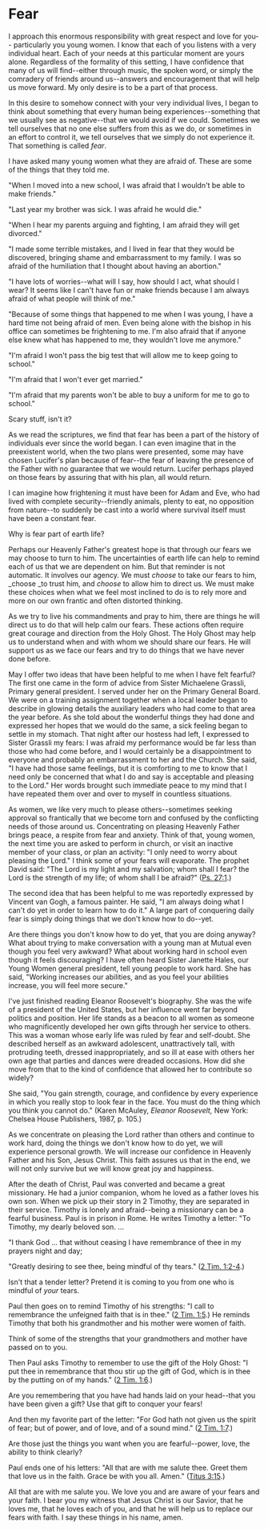 # Fear

I approach this enormous responsibility with great respect and love for you--
particularly you young women. I know that each of you listens with a very
individual heart. Each of your needs at this particular moment are yours
alone. Regardless of the formality of this setting, I have confidence that
many of us will find--either through music, the spoken word, or simply the
comradery of friends around us--answers and encouragement that will help us
move forward. My only desire is to be a part of that process.

In this desire to somehow connect with your very individual lives, I began to
think about something that every human being experiences--something that we
usually see as negative--that we would avoid if we could. Sometimes we tell
ourselves that no one else suffers from this as we do, or sometimes in an
effort to control it, we tell ourselves that we simply do not experience it.
That something is called _fear_.

I have asked many young women what they are afraid of. These are some of the
things that they told me.

"When I moved into a new school, I was afraid that I wouldn't be able to make
friends."

"Last year my brother was sick. I was afraid he would die."

"When I hear my parents arguing and fighting, I am afraid they will get
divorced."

"I made some terrible mistakes, and I lived in fear that they would be
discovered, bringing shame and embarrassment to my family. I was so afraid of
the humiliation that I thought about having an abortion."

"I have lots of worries--what will I say, how should I act, what should I
wear? It seems like I can't have fun or make friends because I am always
afraid of what people will think of me."

"Because of some things that happened to me when I was young, I have a hard
time not being afraid of men. Even being alone with the bishop in his office
can sometimes be frightening to me. I'm also afraid that if anyone else knew
what has happened to me, they wouldn't love me anymore."

"I'm afraid I won't pass the big test that will allow me to keep going to
school."

"I'm afraid that I won't ever get married."

"I'm afraid that my parents won't be able to buy a uniform for me to go to
school."

Scary stuff, isn't it?

As we read the scriptures, we find that fear has been a part of the history of
individuals ever since the world began. I can even imagine that in the
preexistent world, when the two plans were presented, some may have chosen
Lucifer's plan because of fear--the fear of leaving the presence of the Father
with no guarantee that we would return. Lucifer perhaps played on those fears
by assuring that with his plan, all would return.

I can imagine how frightening it must have been for Adam and Eve, who had
lived with complete security--friendly animals, plenty to eat, no opposition
from nature--to suddenly be cast into a world where survival itself must have
been a constant fear.

Why is fear part of earth life?

Perhaps our Heavenly Father's greatest hope is that through our fears we may
choose to turn to him. The uncertainties of earth life can help to remind each
of us that we are dependent on him. But that reminder is not automatic. It
involves our agency. We must _choose_ to take our fears to him, _choose _to
trust him, and _choose_ to allow him to direct us. We must make these choices
when what we feel most inclined to do is to rely more and more on our own
frantic and often distorted thinking.

As we try to live his commandments and pray to him, there are things he will
direct us to do that will help calm our fears. These actions often require
great courage and direction from the Holy Ghost. The Holy Ghost may help us to
understand when and with whom we should share our fears. He will support us as
we face our fears and try to do things that we have never done before.

May I offer two ideas that have been helpful to me when I have felt fearful?
The first one came in the form of advice from Sister Michaelene Grassli,
Primary general president. I served under her on the Primary General Board. We
were on a training assignment together when a local leader began to describe
in glowing details the auxiliary leaders who had come to that area the year
before. As she told about the wonderful things they had done and expressed her
hopes that we would do the same, a sick feeling began to settle in my stomach.
That night after our hostess had left, I expressed to Sister Grassli my fears:
I was afraid my performance would be far less than those who had come before,
and I would certainly be a disappointment to everyone and probably an
embarrassment to her and the Church. She said, "I have had those same
feelings, but it is comforting to me to know that I need only be concerned
that what I do and say is acceptable and pleasing to the Lord." Her words
brought such immediate peace to my mind that I have repeated them over and
over to myself in countless situations.

As women, we like very much to please others--sometimes seeking approval so
frantically that we become torn and confused by the conflicting needs of those
around us. Concentrating on pleasing Heavenly Father brings peace, a respite
from fear and anxiety. Think of that, young women, the next time you are asked
to perform in church, or visit an inactive member of your class, or plan an
activity: "I only need to worry about pleasing the Lord." I think some of your
fears will evaporate. The prophet David said: "The Lord is my light and my
salvation; whom shall I fear? the Lord is the strength of my life; of whom
shall I be afraid?" ([Ps.
27:1](https://www.lds.org/scriptures/ot/ps/27.1?lang=eng#0).)

The second idea that has been helpful to me was reportedly expressed by
Vincent van Gogh, a famous painter. He said, "I am always doing what I can't
do yet in order to learn how to do it." A large part of conquering daily fear
is simply doing things that we don't know how to do--yet.

Are there things you don't know how to do yet, that you are doing anyway? What
about trying to make conversation with a young man at Mutual even though you
feel very awkward? What about working hard in school even though it feels
discouraging? I have often heard Sister Janette Hales, our Young Women general
president, tell young people to work hard. She has said, "Working increases
our abilities, and as you feel your abilities increase, you will feel more
secure."

I've just finished reading Eleanor Roosevelt's biography. She was the wife of
a president of the United States, but her influence went far beyond politics
and position. Her life stands as a beacon to all women as someone who
magnificently developed her own gifts through her service to others. This was
a woman whose early life was ruled by fear and self-doubt. She described
herself as an awkward adolescent, unattractively tall, with protruding teeth,
dressed inappropriately, and so ill at ease with others her own age that
parties and dances were dreaded occasions. How did she move from that to the
kind of confidence that allowed her to contribute so widely?

She said, "You gain strength, courage, and confidence by every experience in
which you really stop to look fear in the face. You must do the thing which
you think you cannot do." (Karen McAuley, _Eleanor Roosevelt,_ New York:
Chelsea House Publishers, 1987, p. 105.)

As we concentrate on pleasing the Lord rather than others and continue to work
hard, doing the things we don't know how to do yet, we will experience
personal growth. We will increase our confidence in Heavenly Father and his
Son, Jesus Christ. This faith assures us that in the end, we will not only
survive but we will know great joy and happiness.

After the death of Christ, Paul was converted and became a great missionary.
He had a junior companion, whom he loved as a father loves his own son. When
we pick up their story in 2 Timothy, they are separated in their service.
Timothy is lonely and afraid--being a missionary can be a fearful business.
Paul is in prison in Rome. He writes Timothy a letter: "To Timothy, my dearly
beloved son. ...

"I thank God ... that without ceasing I have remembrance of thee in my prayers
night and day;

"Greatly desiring to see thee, being mindful of thy tears." ([2 Tim.
1:2-4](https://www.lds.org/scriptures/nt/2-tim/1.2-4?lang=eng#1).)

Isn't that a tender letter? Pretend it is coming to you from one who is
mindful of _your_ tears.

Paul then goes on to remind Timothy of his strengths: "I call to remembrance
the unfeigned faith that is in thee." ([2 Tim.
1:5](https://www.lds.org/scriptures/nt/2-tim/1.5?lang=eng#4).) He reminds
Timothy that both his grandmother and his mother were women of faith.

Think of some of the strengths that your grandmothers and mother have passed
on to you.

Then Paul asks Timothy to remember to use the gift of the Holy Ghost: "I put
thee in remembrance that thou stir up the gift of God, which is in thee by the
putting on of my hands." ([2 Tim.
1:6](https://www.lds.org/scriptures/nt/2-tim/1.6?lang=eng#5).)

Are you remembering that you have had hands laid on your head--that you have
been given a gift? Use that gift to conquer your fears!

And then my favorite part of the letter: "For God hath not given us the spirit
of fear; but of power, and of love, and of a sound mind." ([2 Tim.
1:7](https://www.lds.org/scriptures/nt/2-tim/1.7?lang=eng#6).)

Are those just the things you want when you are fearful--power, love, the
ability to think clearly?

Paul ends one of his letters: "All that are with me salute thee. Greet them
that love us in the faith. Grace be with you all. Amen." ([Titus
3:15](https://www.lds.org/scriptures/nt/titus/3.15?lang=eng#14).)

All that are with me salute you. We love you and are aware of your fears and
your faith. I bear you my witness that Jesus Christ is our Savior, that he
loves me, that he loves each of you, and that he will help us to replace our
fears with faith. I say these things in his name, amen.

